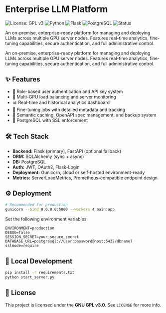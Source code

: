 # Enterprise LLM Platform

![License: GPL v3](https://img.shields.io/badge/License-GPLv3-blue.svg)
![Python](https://img.shields.io/badge/python-3.11+-blue)
![Flask](https://img.shields.io/badge/framework-Flask-red)
![PostgreSQL](https://img.shields.io/badge/database-PostgreSQL-blue)
![Status](https://img.shields.io/badge/status-Production--Ready-brightgreen)

An on-premise, enterprise-ready platform for managing and deploying LLMs across multiple GPU server nodes. Features real-time analytics, fine-tuning capabilities, secure authentication, and full administrative control.


An on-premise, enterprise-ready platform for managing and deploying LLMs across multiple GPU server nodes. Features real-time analytics, fine-tuning capabilities, secure authentication, and full administrative control.

## ✨ Features

- 🔐 Role-based user authentication and API key system
- 🚀 Multi-GPU load balancing and server monitoring
- 📊 Real-time and historical analytics dashboard
- 🧠 Fine-tuning jobs with detailed metadata and tracking
- 🧱 Semantic caching, OpenAPI spec management, and backup system
- 🐘 PostgreSQL with SSL enforcement

## 🛠️ Tech Stack

- **Backend:** Flask (primary), FastAPI (optional fallback)
- **ORM:** SQLAlchemy (sync + async)
- **DB:** PostgreSQL
- **Auth:** JWT, OAuth2, Flask-Login
- **Deployment:** Gunicorn, cloud or self-hosted environment-ready
- **Metrics:** ServerLoadMetrics, Prometheus-compatible endpoint design

## ⚙️ Deployment

```bash
# Recommended for production
gunicorn --bind 0.0.0.0:5000 --workers 4 main:app
```

Set the following environment variables:

```env
ENVIRONMENT=production
DEBUG=false
SESSION_SECRET=your_secure_secret
DATABASE_URL=postgresql://user:password@host:5432/dbname?sslmode=require
```

## 🧪 Local Development

```bash
pip install -r requirements.txt
python start_server.py
```

## 📄 License

This project is licensed under the **GNU GPL v3.0**. See `LICENSE` for more info.

